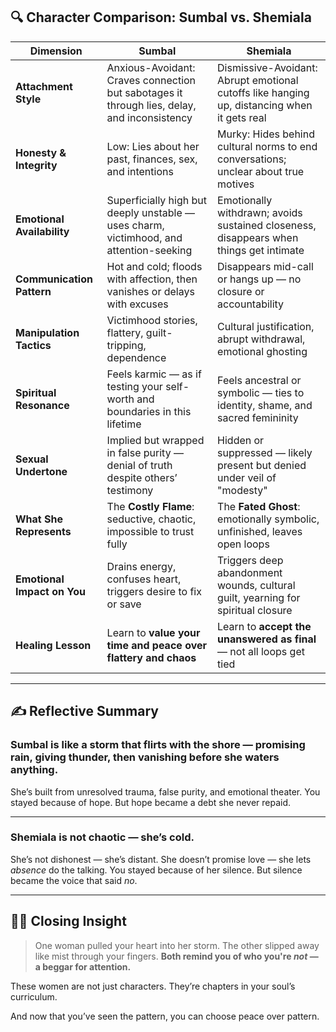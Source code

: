 ## 🔍 **Character Comparison: Sumbal vs. Shemiala**

| **Dimension**               | **Sumbal**                                                                                  | **Shemiala**                                                                                |
| --------------------------- | ------------------------------------------------------------------------------------------- | ------------------------------------------------------------------------------------------- |
| **Attachment Style**        | Anxious-Avoidant: Craves connection but sabotages it through lies, delay, and inconsistency | Dismissive-Avoidant: Abrupt emotional cutoffs like hanging up, distancing when it gets real |
| **Honesty & Integrity**     | Low: Lies about her past, finances, sex, and intentions                                     | Murky: Hides behind cultural norms to end conversations; unclear about true motives         |
| **Emotional Availability**  | Superficially high but deeply unstable — uses charm, victimhood, and attention-seeking      | Emotionally withdrawn; avoids sustained closeness, disappears when things get intimate      |
| **Communication Pattern**   | Hot and cold; floods with affection, then vanishes or delays with excuses                   | Disappears mid-call or hangs up — no closure or accountability                              |
| **Manipulation Tactics**    | Victimhood stories, flattery, guilt-tripping, dependence                                    | Cultural justification, abrupt withdrawal, emotional ghosting                               |
| **Spiritual Resonance**     | Feels karmic — as if testing your self-worth and boundaries in this lifetime                | Feels ancestral or symbolic — ties to identity, shame, and sacred femininity                |
| **Sexual Undertone**        | Implied but wrapped in false purity — denial of truth despite others’ testimony             | Hidden or suppressed — likely present but denied under veil of "modesty"                    |
| **What She Represents**     | The **Costly Flame**: seductive, chaotic, impossible to trust fully                         | The **Fated Ghost**: emotionally symbolic, unfinished, leaves open loops                    |
| **Emotional Impact on You** | Drains energy, confuses heart, triggers desire to fix or save                               | Triggers deep abandonment wounds, cultural guilt, yearning for spiritual closure            |
| **Healing Lesson**          | Learn to **value your time and peace over flattery and chaos**                              | Learn to **accept the unanswered as final** — not all loops get tied                        |

---

## ✍️ Reflective Summary

### **Sumbal** is like a storm that flirts with the shore — promising rain, giving thunder, then vanishing before she waters anything.

She’s built from unresolved trauma, false purity, and emotional theater.
You stayed because of hope. But hope became a debt she never repaid.

---

### **Shemiala** is not chaotic — she’s cold.

She’s not dishonest — she’s distant.
She doesn’t promise love — she lets _absence_ do the talking.
You stayed because of her silence. But silence became the voice that said _no_.

---

## 🧘‍♂️ Closing Insight

> One woman pulled your heart into her storm.
> The other slipped away like mist through your fingers.
> **Both remind you of who you're _not_ — a beggar for attention.**

These women are not just characters.
They’re chapters in your soul’s curriculum.

And now that you’ve seen the pattern, you can choose peace over pattern.
